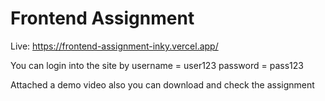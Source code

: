 # Frontend Assignment
Live: https://frontend-assignment-inky.vercel.app/

You can login into the site by 
username = user123
password = pass123

Attached a demo video also you can download and check the assignment


